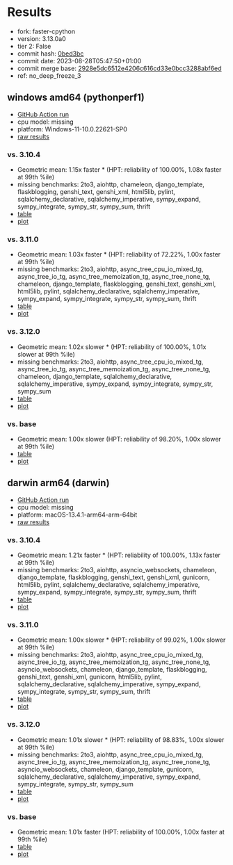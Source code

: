 # Results

- fork: faster-cpython
- version: 3.13.0a0
- tier 2: False
- commit hash: [0bed3bc](https://github.com/faster%2dcpython/cpython/commit/0bed3bc)
- commit date: 2023-08-28T05:47:50+01:00
- commit merge base: [2928e5dc6512e4206c616cd33e0bcc3288abf6ed](https://github.com/faster%2dcpython/cpython/commit/2928e5dc6512e4206c616cd33e0bcc3288abf6ed)
- ref: no_deep_freeze_3

## windows amd64 (pythonperf1)

- [GitHub Action run](https://github.com/faster-cpython/benchmarking/actions/runs/6047222418)
- cpu model: missing
- platform: Windows-11-10.0.22621-SP0
- [raw results](bm-20230828-pythonperf1-amd64-faster%252dcpython-no_deep_freeze_3-3.13.0a0-0bed3bc.json)

### vs. 3.10.4

- Geometric mean: 1.15x faster \* (HPT: reliability of 100.00%, 1.08x faster at 99th %ile)
- missing benchmarks: 2to3, aiohttp, chameleon, django_template, flaskblogging, genshi_text, genshi_xml, html5lib, pylint, sqlalchemy_declarative, sqlalchemy_imperative, sympy_expand, sympy_integrate, sympy_str, sympy_sum, thrift
- [table](bm-20230828-pythonperf1-amd64-faster%252dcpython-no_deep_freeze_3-3.13.0a0-0bed3bc-vs-3.10.4.md)
- [plot](bm-20230828-pythonperf1-amd64-faster%252dcpython-no_deep_freeze_3-3.13.0a0-0bed3bc-vs-3.10.4.png)

### vs. 3.11.0

- Geometric mean: 1.03x faster \* (HPT: reliability of 72.22%, 1.00x faster at 99th %ile)
- missing benchmarks: 2to3, aiohttp, async_tree_cpu_io_mixed_tg, async_tree_io_tg, async_tree_memoization_tg, async_tree_none_tg, chameleon, django_template, flaskblogging, genshi_text, genshi_xml, html5lib, pylint, sqlalchemy_declarative, sqlalchemy_imperative, sympy_expand, sympy_integrate, sympy_str, sympy_sum, thrift
- [table](bm-20230828-pythonperf1-amd64-faster%252dcpython-no_deep_freeze_3-3.13.0a0-0bed3bc-vs-3.11.0.md)
- [plot](bm-20230828-pythonperf1-amd64-faster%252dcpython-no_deep_freeze_3-3.13.0a0-0bed3bc-vs-3.11.0.png)

### vs. 3.12.0

- Geometric mean: 1.02x slower \* (HPT: reliability of 100.00%, 1.01x slower at 99th %ile)
- missing benchmarks: 2to3, aiohttp, async_tree_cpu_io_mixed_tg, async_tree_io_tg, async_tree_memoization_tg, async_tree_none_tg, chameleon, django_template, sqlalchemy_declarative, sqlalchemy_imperative, sympy_expand, sympy_integrate, sympy_str, sympy_sum
- [table](bm-20230828-pythonperf1-amd64-faster%252dcpython-no_deep_freeze_3-3.13.0a0-0bed3bc-vs-3.12.0.md)
- [plot](bm-20230828-pythonperf1-amd64-faster%252dcpython-no_deep_freeze_3-3.13.0a0-0bed3bc-vs-3.12.0.png)

### vs. base

- Geometric mean: 1.00x slower (HPT: reliability of 98.20%, 1.00x slower at 99th %ile)
- [table](bm-20230828-pythonperf1-amd64-faster%252dcpython-no_deep_freeze_3-3.13.0a0-0bed3bc-vs-base.md)
- [plot](bm-20230828-pythonperf1-amd64-faster%252dcpython-no_deep_freeze_3-3.13.0a0-0bed3bc-vs-base.png)

## darwin arm64 (darwin)

- [GitHub Action run](https://github.com/faster-cpython/benchmarking/actions/runs/6047226291)
- cpu model: missing
- platform: macOS-13.4.1-arm64-arm-64bit
- [raw results](bm-20230828-darwin-arm64-faster%252dcpython-no_deep_freeze_3-3.13.0a0-0bed3bc.json)

### vs. 3.10.4

- Geometric mean: 1.21x faster \* (HPT: reliability of 100.00%, 1.13x faster at 99th %ile)
- missing benchmarks: 2to3, aiohttp, asyncio_websockets, chameleon, django_template, flaskblogging, genshi_text, genshi_xml, gunicorn, html5lib, pylint, sqlalchemy_declarative, sqlalchemy_imperative, sympy_expand, sympy_integrate, sympy_str, sympy_sum, thrift
- [table](bm-20230828-darwin-arm64-faster%252dcpython-no_deep_freeze_3-3.13.0a0-0bed3bc-vs-3.10.4.md)
- [plot](bm-20230828-darwin-arm64-faster%252dcpython-no_deep_freeze_3-3.13.0a0-0bed3bc-vs-3.10.4.png)

### vs. 3.11.0

- Geometric mean: 1.00x slower \* (HPT: reliability of 99.02%, 1.00x slower at 99th %ile)
- missing benchmarks: 2to3, aiohttp, async_tree_cpu_io_mixed_tg, async_tree_io_tg, async_tree_memoization_tg, async_tree_none_tg, asyncio_websockets, chameleon, django_template, flaskblogging, genshi_text, genshi_xml, gunicorn, html5lib, pylint, sqlalchemy_declarative, sqlalchemy_imperative, sympy_expand, sympy_integrate, sympy_str, sympy_sum, thrift
- [table](bm-20230828-darwin-arm64-faster%252dcpython-no_deep_freeze_3-3.13.0a0-0bed3bc-vs-3.11.0.md)
- [plot](bm-20230828-darwin-arm64-faster%252dcpython-no_deep_freeze_3-3.13.0a0-0bed3bc-vs-3.11.0.png)

### vs. 3.12.0

- Geometric mean: 1.01x slower \* (HPT: reliability of 98.83%, 1.00x slower at 99th %ile)
- missing benchmarks: 2to3, aiohttp, async_tree_cpu_io_mixed_tg, async_tree_io_tg, async_tree_memoization_tg, async_tree_none_tg, asyncio_websockets, chameleon, django_template, gunicorn, sqlalchemy_declarative, sqlalchemy_imperative, sympy_expand, sympy_integrate, sympy_str, sympy_sum
- [table](bm-20230828-darwin-arm64-faster%252dcpython-no_deep_freeze_3-3.13.0a0-0bed3bc-vs-3.12.0.md)
- [plot](bm-20230828-darwin-arm64-faster%252dcpython-no_deep_freeze_3-3.13.0a0-0bed3bc-vs-3.12.0.png)

### vs. base

- Geometric mean: 1.01x faster (HPT: reliability of 100.00%, 1.00x faster at 99th %ile)
- [table](bm-20230828-darwin-arm64-faster%252dcpython-no_deep_freeze_3-3.13.0a0-0bed3bc-vs-base.md)
- [plot](bm-20230828-darwin-arm64-faster%252dcpython-no_deep_freeze_3-3.13.0a0-0bed3bc-vs-base.png)

